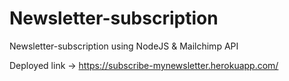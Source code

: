 # Newsletter-subscription

Newsletter-subscription using NodeJS &amp; Mailchimp API

Deployed link -> https://subscribe-mynewsletter.herokuapp.com/

